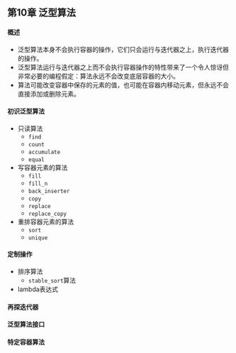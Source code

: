 ## 第10章 泛型算法
#### 概述
- 泛型算法本身不会执行容器的操作，它们只会运行与迭代器之上，执行迭代器的操作。
- 泛型算法运行与迭代器之上而不会执行容器操作的特性带来了一个令人惊讶但非常必要的编程假定：算法永远不会改变底层容器的大小。
- 算法可能改变容器中保存的元素的值，也可能在容器内移动元素，但永远不会直接添加或删除元素。
#### 初识泛型算法
- 只读算法
	- `find`
	- `count`
	- `accumulate`
	- `equal`
- 写容器元素的算法
	- `fill`
	- `fill_n`
	- `back_inserter`
	- `copy`
	- `replace`
	- `replace_copy`
- 重排容器元素的算法
	- `sort`
	- `unique`
#### 定制操作
- 排序算法
	- `stable_sort`算法
- lambda表达式
#### 再探迭代器
#### 泛型算法接口
#### 特定容器算法